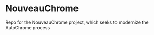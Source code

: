 # NouveauChrome
Repo for the NouveauChrome project, which seeks to modernize the AutoChrome process
